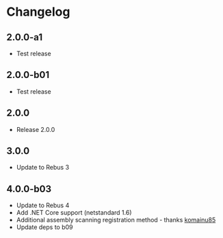 # Changelog

## 2.0.0-a1

* Test release

## 2.0.0-b01

* Test release

## 2.0.0

* Release 2.0.0

## 3.0.0

* Update to Rebus 3

## 4.0.0-b03

* Update to Rebus 4
* Add .NET Core support (netstandard 1.6)
* Additional assembly scanning registration method - thanks [komainu85]
* Update deps to b09


[komainu85]: https://github.com/komainu85